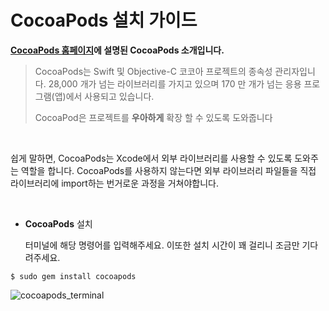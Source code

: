 # CocoaPods 설치 가이드

**[CocoaPods 홈페이지](https://cocoapods.org/)에 설명된 CocoaPods 소개입니다.**

> CocoaPods는 Swift 및 Objective-C 코코아 프로젝트의 종속성 관리자입니다. 28,000 개가 넘는 라이브러리를 가지고 있으며 170 만 개가 넘는 응용 프로그램(앱)에서 사용되고 있습니다. 
>
>  CocoaPod은 프로젝트를 **우아하게** 확장 할 수 있도록 도와줍니다

<br>

쉽게 말하면, CocoaPods는 Xcode에서 외부 라이브러리를 사용할 수 있도록 도와주는 역할을 합니다. CocoaPods를 사용하지 않는다면 외부 라이브러리 파일들을 직접 라이브러리에 import하는 번거로운 과정을 거쳐야합니다.

<br>

* **CocoaPods** 설치

  터미널에 해당 명령어를 입력해주세요. 이또한 설치 시간이 꽤 걸리니 조금만 기다려주세요.

```
$ sudo gem install cocoapods
```

![cocoapods_terminal](https://github.com/kyeahen/ExpressionRekognitionMusicService/blob/master/Guide/images/cocoapods_terminal.png)









